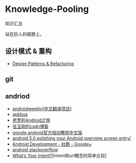 # Knowledge-Pooling
知识汇总

站在巨人的肩膀上。

## 设计模式 & 重构
 * [Design Patterns & Refactoring](http://sourcemaking.com/)

## git

## andriod
 * [androidweekly](http://androidweekly.net/)[[中文翻译项目](https://github.com/AWCNTT/ArticleTranslateProject)]
 * [apkbus](http://www.apkbus.com/)
 * [老罗的Android之旅](http://blog.csdn.net/Luoshengyang/article/list/6)
 * [任玉刚的csdn博客](http://blog.csdn.net/singwhatiwanna/article/list/6)
 * [google android官方培训教程中文版](http://hukai.me/android-training-course-in-chinese/index.html)
 * [android 5.0 polishing your Android overview screen entry/](http://www.bignerdranch.com/blog/polishing-your-Android-overview-screen-entry/)
 * [Android Development - 社群 - Google+](https://plus.google.com/communities/105153134372062985968)
 * [android stackoverflow](http://stackoverflow.com/tags/android/info)
 * [What’s Your Intent?](http://ryanharter.com/blog/2014/11/26/whats-your-intent/)[intent和url概念的简单比较]